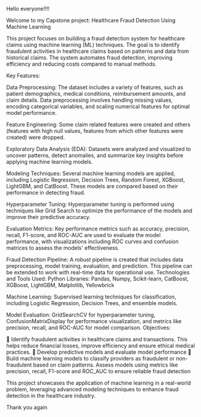 Hello everyone!!!!

Welcome to my Capstone project: Healthcare Fraud Detection Using Machine Learning

This project focuses on building a fraud detection system for healthcare claims using machine learning (ML) techniques. The goal is to identify fraudulent activities in healthcare claims based on patterns and data from historical claims. The system automates fraud detection, improving efficiency and reducing costs compared to manual methods.

Key Features:

Data Preprocessing: The dataset includes a variety of features, such as patient demographics, medical conditions, reimbursement amounts, and claim details. Data preprocessing involves handling missing values, encoding categorical variables, and scaling numerical features for optimal model performance.

Feature Engineering: Some claim related features were created and others (features with high null values, features from which other features were created) were dropped.

Exploratory Data Analysis (EDA): Datasets were analyzed and visualized to uncover patterns, detect anomalies, and summarize key insights before applying machine learning models. 

Modeling Techniques: Several machine learning models are applied, including Logistic Regression, Decision Trees, Random Forest, XGBoost, LightGBM, and CatBoost. These models are compared based on their performance in detecting fraud.

Hyperparameter Tuning: Hyperparameter tuning is performed using techniques like Grid Search to optimize the performance of the models and improve their predictive accuracy.

Evaluation Metrics: Key performance metrics such as accuracy, precision, recall, F1-score, and ROC-AUC are used to evaluate the model performance, with visualizations including ROC curves and confusion matrices to assess the models' effectiveness.

Fraud Detection Pipeline: A robust pipeline is created that includes data preprocessing, model training, evaluation, and prediction. This pipeline can be extended to work with real-time data for operational use.
Technologies and Tools Used:
Python Libraries: Pandas, Numpy, Scikit-learn, CatBoost, XGBoost, LightGBM, Matplotlib, Yellowbrick

Machine Learning: Supervised learning techniques for classification, including Logistic Regression, Decision Trees, and ensemble models.

Model Evaluation: GridSearchCV for hyperparameter tuning, ConfusionMatrixDisplay for performance visualization, and metrics like precision, recall, and ROC-AUC for model comparison.
Objectives:

	Identify  fraudulent activities in healthcare claims and transactions. This helps reduce financial losses, improve efficiency and ensure ethical medical practices.
	Develop predictive models and evaluate model performance
	Build machine learning models to classify providers as fraudulent or non-fraudulent based on claim patterns. Assess models using metrics like precision, recall, F1-score and ROC_AUC to ensure reliable fraud detection

This project showcases the application of machine learning in a real-world problem, leveraging advanced modeling techniques to enhance fraud detection in the healthcare industry.

Thank you again
